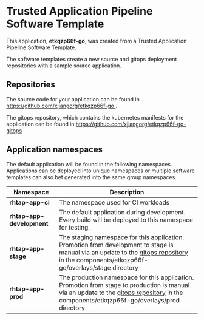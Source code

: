 # Trusted Application Pipeline Software Template

This application, **etkqzp66f-go**, was created from a Trusted Application Pipeline Software Template.

The software templates create a new source and gitops deployment repositories with a sample source application. 

## Repositories

The source code for your application can be found in [https://github.com/xjiangorg/etkqzp66f-go ](https://github.com/xjiangorg/etkqzp66f-go ).
 
The gitops repository, which contains the kubernetes manifests for the application can be found in 
[https://github.com/xjiangorg/etkqzp66f-go-gitops ](https://github.com/xjiangorg/etkqzp66f-go-gitops ) 

## Application namespaces 

The default application will be found in the following namespaces. Applications can be deployed into unique namespaces or multiple software templates can also bet generated into the same group namespaces.  

|  Namespace   |  Description   |  
| -------- | -------- |
| **rhtap-app-ci** | The namespace used for CI workloads |
| **rhtap-app-development** | The default application during development. Every build will be deployed to this namespace for testing. |
| **rhtap-app-stage** | The staging namespace for this application. Promotion from development to stage is manual via an update to the [gitops repository](https://github.com/xjiangorg/etkqzp66f-go-gitops ) in the components/etkqzp66f-go/overlays/stage directory |
| **rhtap-app-prod** | The production namespace for this application. Promotion from stage to production is manual via an update to the [gitops repository](https://github.com/xjiangorg/etkqzp66f-go-gitops ) in the components/etkqzp66f-go/overlays/prod directory |